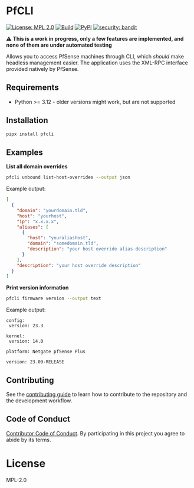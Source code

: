 # PfCLI

[![License: MPL 2.0](https://img.shields.io/badge/License-MPL%202.0-brightgreen.svg)](https://opensource.org/licenses/MPL-2.0)
[![Build](https://github.com/edeckers/pfcli/actions/workflows/test.yml/badge.svg?branch=develop)](https://github.com/edeckers/pfcli/actions/workflows/release.yml)
[![PyPI](https://img.shields.io/pypi/v/pfcli.svg?maxAge=3600)](https://pypi.org/project/pfcli)
[![security: bandit](https://img.shields.io/badge/security-bandit-yellow.svg)](https://github.com/PyCQA/bandit)

:warning: **This is a work in progress, only a few features are implemented, and none of them are under automated testing**

Allows you to access PfSense machines through CLI, which _should_ make headless management easier. The application uses the XML-RPC interface provided natively by PfSense.

## Requirements

- Python >= 3.12 - older versions might work, but are not supported

## Installation

```bash
pipx install pfcli
```

## Examples

**List all domain overrides**

```bash
pfcli unbound list-host-overrides --output json
```

Example output:

```json
[
  {
    "domain": "yourdomain.tld",
    "host": "yourhost",
    "ip": "x.x.x.x",
    "aliases": [
      {
        "host": "youraliashost",
        "domain": "somedomain.tld",
        "description": "your host override alias description"
      }
    ],
    "description": "your host override description"
  }
]
```

**Print version information**

```bash
pfcli firmware version --output text
```

Example output:

```
config:
 version: 23.3

kernel:
 version: 14.0

platform: Netgate pfSense Plus

version: 23.09-RELEASE
```

## Contributing

See the [contributing guide](CONTRIBUTING.md) to learn how to contribute to the repository and the development workflow.

## Code of Conduct

[Contributor Code of Conduct](CODE_OF_CONDUCT.md). By participating in this project you agree to abide by its terms.

# License

MPL-2.0

